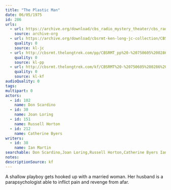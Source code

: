 ```yaml
---
title: "The Plastic Man"
date: 06/05/1975
id: 286
urls: 
  - url: https://archive.org/download/cbs_radio_mystery_theater/cbs_radio_mystery_theater-0251-0300.zip/cbs_radio_mystery_theater-0251-0300%2Fcbsrmt_0286_the_plastic_man.mp3
    source: archive-org
  - url: https://archive.org/download/cbsrmt-ken-long-jc-collection/CBSRMT - 750605 0286 Plastic Man vbr bm2 -outro_jc.mp3
    quality: 0
    source: kl-jc
  - url: http://cbsrmt.thelongtrek.com/pp/CBSRMT_pp%20-%20750605%200286%20The%20Plastic%20Man.mp3
    quality: 0
    source: kl-pp
  - url: http://cbsrmt.thelongtrek.com/kf/CBSRMT%20-%20750605%200286%20The%20Plastic%20Man_kf.mp3
    quality: 0
    source: kl-kf
audioQuality: 0
tags: 
multipart: 0
actors:  
  - id: 102
    name: Don Scardino  
  - id: 30
    name: Joan Loring  
  - id: 151
    name: Russell Horton  
  - id: 212
    name: Catherine Byers
writers:  
  - id: 38
    name: Ian Martin
searchable: Don Scardino,Joan Loring,Russell Horton,Catherine Byers Ian Martin
notes: 
descriptionSource: kf
---
```

A shallow playboy gets hooked up with a married woman. Her husband is a parapsychologist able to inflict pain and revenge from afar.